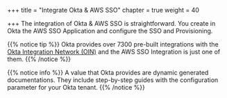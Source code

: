 +++
title = "Integrate Okta & AWS SSO"
chapter = true
weight = 40

+++
The integration of Okta & AWS SSO is straightforward. You create in Okta the AWS SSO Application and configure the SSO and Provisioning.

{{% notice tip %}}
Okta provides over 7300 pre-built integrations with the [Okta Integration Network (OIN)](https://www.okta.com/integrations/) and the AWS SSO Integration is just one of them.
{{% /notice %}}

{{% notice info %}}
A value that Okta provides are dynamic generated documentations. They include step-by-step guides with the configuration parameter for your Okta tenant.
{{% /notice %}}

